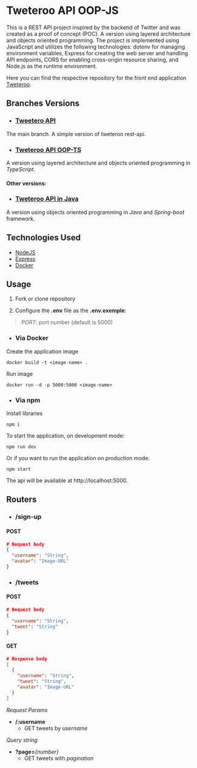 # Tweteroo API OOP-JS

This is a REST API project inspired by the backend of Twitter and was created as a proof of concept (POC). A version using layered architecture and objects oriented programming.
The project is implemented using JavaScript and utilizes the following technologies: dotenv for managing environment variables, Express for creating the web server and handling API endpoints, CORS for enabling cross-origin resource sharing, and Node.js as the runtime environment. 

Here you can find the respective repository for the front end application [Tweteroo](https://github.com/Tallispt/tweteroo-front).

## Branches Versions

- ### [Tweetero API](https://github.com/Tallispt/tweteroo/tree/main)

The main branch. A simple version of tweteroo rest-api.

- ### [Tweteroo API OOP-TS](https://github.com/Tallispt/tweteroo/tree/oop-ts)

A version using layered architecture and objects oriented programming in *TypeScript*.

#### Other versions:
- ### [Tweteroo API in Java](https://github.com/Tallispt/tweetero-api-java)

A version using objects oriented programming in *Java* and *Spring-boot* framework.

## Technologies Used

- [NodeJS](https://nodejs.org/pt-br/docs)
- [Express](https://expressjs.com/)
- [Docker](https://docs.docker.com/)

## Usage

1. Fork or clone repository

2. Configure the **.env** file as the **.env.exemple**:
  > *PORT*: port number (default is 5000)

- ### Via Docker

Create the application image  
```
docker build -t <image-name> .
```

Run image  
```
docker run -d -p 5000:5000 <image-name>
```

- ### Via npm

Install libraries  
```
npm i
```

To start the application, on development mode:  
```
npm run dev
```

Or if you want to run the application on production mode:  
```
npm start
```

The api will be available at http://localhost:5000.

## Routers

- ### /sign-up

#### POST

```json
# Request body
{
  "username": "String",
  "avatar": "Image-URL"
}
```

- ### /tweets

#### POST

```json
# Request body
{
  "username": "String",
  "tweet": "String"
}
```

#### GET

```json
# Response body
[
  {
    "username": "String",
    "tweet": "String",
    "avatar": "Image-URL"
  }
]
```

*Request Params*

- **/:username**  
  - GET tweets by *username*  

*Query string*  
- **?page=***{number}*
  - GET tweets with *pagination*  
